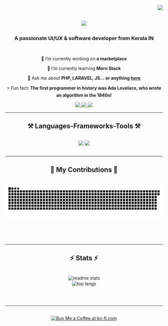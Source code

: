 <!-- Visitor Badge -->
<img align="right" src="https://visitor-badge.laobi.icu/badge?page_id=salesp07.salesp07" />

<!-- Animated Header with Typing Effect -->
<h1 align="center">
    <img src="https://readme-typing-svg.herokuapp.com/?font=Righteous&size=35&center=true&vCenter=true&width=500&height=70&duration=4000&lines=Hi+There!+👋;+I'm+Shyam+Sankar!;" />
</h1>

<!-- Subheading -->
<h3 align="center">A passionate UI/UX & software developer from Kerala IN</h3>

<br/>

<!-- Intro and Fun Facts Section -->
<div align="center">
 
 🔭 I’m currently working on **a marketplace**
 
 🌱 I’m currently learning **Mern Stack**

💬 Ask me about **PHP, LARAVEL, JS... or anything [here](https://github.com/shyam-539)**

⚡ Fun fact: **The first programmer in history was Ada Lovelace, who wrote an algorithm in the 1840s!**

</div>
 
<!-- Social Media Links -->
<div align="center"> 
  <a href="mailto:shyamsankarp539@gmail.com">
    <img src="https://img.shields.io/badge/Gmail-333333?style=for-the-badge&logo=gmail&logoColor=red" />
  </a>
  <a href="https://www.linkedin.com/in/shyamsankarp539" target="_blank">
    <img src="https://img.shields.io/badge/LinkedIn-0077B5?style=for-the-badge&logo=linkedin&logoColor=white" target="_blank" />
  </a>
  <a href="https://salesp07.github.io" target="_blank">
     <img src="https://img.shields.io/badge/Portfolio-FF5722?style=for-the-badge&logo=todoist&logoColor=white" target="_blank" /> <!-- sqlite, safari, google-chrome are other good icon options -->
  </a>
</div>

<!-- Divider -->
 <hr/>
 
<!-- Skills Section -->
<h2 align="center">⚒️ Languages-Frameworks-Tools ⚒️</h2>
<br/>
<div align="center">
    <!-- First Row of Icons (Frontend & Design Tools) -->
    <img src="https://skillicons.dev/icons?i=react,bootstrap,mui,html,css,vscode,github,figma,tailwind,git,r" />
    <!-- Second Row of Icons (Backend & Database Tools) -->
    <img src="https://skillicons.dev/icons?i=nodejs,python,javascript,typescript,express,firebase,mongodb,c,java,nextjs,mysql,flask" /><br>
</div>

<br/>
<hr/>

<!-- Contribution Graph -->
<div align="center">
  <h2>🐍 My Contributions 🐍</h2>
  <br>
  <img alt="snake eating my contributions" src="https://raw.githubusercontent.com/shyam-539/shyam-539/output/github-contribution-grid-snake.svg" />
  
  <br/><br/><br/>
</div>

<hr/>

<!-- GitHub Stats Section -->
<h2 align="center">⚡ Stats ⚡</h2>
<br>
<div align=center>
<!-- General GitHub Stats Card -->
<img width=390 src="https://github-readme-stats.vercel.app/api?username=shyam-539&count_private=true&show_icons=true&theme=react&rank_icon=github&border_radius=10" alt="readme stats" />
<br/>
<!-- Top Languages Used Card -->
<img width=325 align="center" src="https://github-readme-stats.vercel.app/api/top-langs/?username=shyam-539&hide=HTML&langs_count=8&layout=compact&theme=react&border_radius=10&size_weight=0.5&count_weight=0.5&exclude_repo=github-readme-stats" alt="top langs" />
</div>

<br/><br/>

<hr/>

<br/>

<!-- Support Button (Ko-Fi) -->
<div align="center">
<a href='https://ko-fi.com/V7V4RAK9C' target='_blank'><img height='64' style='border:0px;height:64px;' src='https://storage.ko-fi.com/cdn/kofi1.png?v=3' border='0' alt='Buy Me a Coffee at ko-fi.com' /></a>
</div>

<br/>
